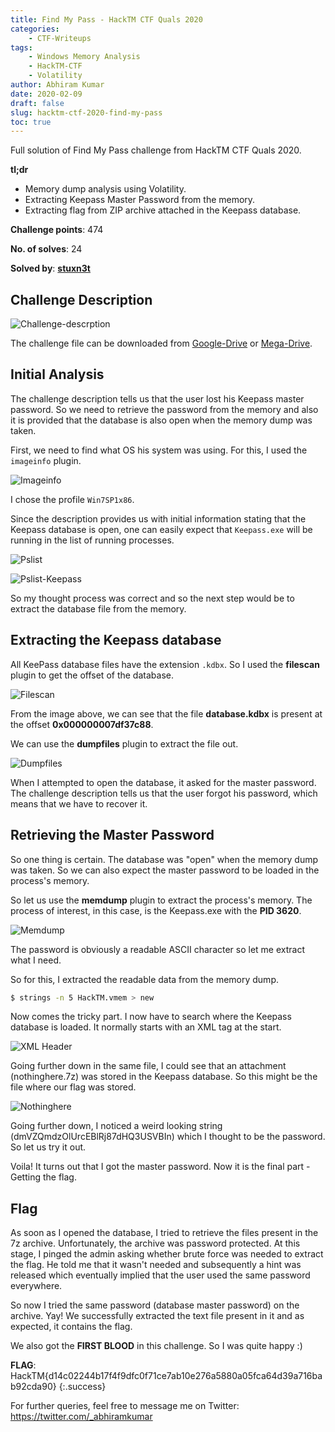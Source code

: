 ```yaml
---
title: Find My Pass - HackTM CTF Quals 2020
categories: 
    - CTF-Writeups
tags: 
    - Windows Memory Analysis
    - HackTM-CTF
    - Volatility
author: Abhiram Kumar
date: 2020-02-09
draft: false
slug: hacktm-ctf-2020-find-my-pass
toc: true
---
```


Full solution of Find My Pass challenge from HackTM CTF Quals 2020.

<!--more-->

**tl;dr**

+ Memory dump analysis using Volatility.
+ Extracting Keepass Master Password from the memory.
+ Extracting flag from ZIP archive attached in the Keepass database.

**Challenge points**: 474

**No. of solves**: 24

**Solved by**: [**stuxn3t**](https://twitter.com/_abhiramkumar)

## Challenge Description

![Challenge-descrption](/images/CTF/HackTM/FindMyPass/Challenge_description.png)

The challenge file can be downloaded from [Google-Drive](https://mega.nz/#!IdUVwY6I!uJWGZ932xab44H4EJ-zVAqu6_UWNJcCVA4_PPXdqCyc
) or [Mega-Drive](https://drive.google.com/open?id=1hUlGqJZYgbWaEu7w0JnPMqgYdFr8qVJe).


## Initial Analysis

The challenge description tells us that the user lost his Keepass master password. So we need to retrieve the password from the memory and also it is provided that the database is also open when the memory dump was taken.

First, we need to find what OS his system was using. For this, I used the `imageinfo` plugin.

![Imageinfo](/images/CTF/HackTM/FindMyPass/Imageinfo.png)

I chose the profile `Win7SP1x86`.

Since the description provides us with initial information stating that the Keepass database is open, one can easily expect that `Keepass.exe` will be running in the list of running processes.

![Pslist](/images/CTF/HackTM/FindMyPass/Pslist.png)

![Pslist-Keepass](/images/CTF/HackTM/FindMyPass/Pslist-Keepass.png)

So my thought process was correct and so the next step would be to extract the database file from the memory.

## Extracting the Keepass database

All KeePass database files have the extension `.kdbx`. So I used the **filescan** plugin to get the offset of the database.

![Filescan](/images/CTF/HackTM/FindMyPass/filescan.png)

From the image above, we can see that the file **database.kdbx** is present at the offset **0x000000007df37c88**.

We can use the **dumpfiles** plugin to extract the file out.

![Dumpfiles](/images/CTF/HackTM/FindMyPass/dumpfiles.png)

When I attempted to open the database, it asked for the master password. The challenge description tells us that the user forgot his password, which means that we have to recover it.

## Retrieving the Master Password

So one thing is certain. The database was "open" when the memory dump was taken. So we can also expect the master password to be loaded in the process's memory.

So let us use the **memdump** plugin to extract the process's memory. The process of interest, in this case, is the Keepass.exe with the **PID 3620**.

![Memdump](/images/CTF/HackTM/FindMyPass/Memdump.png)

The password is obviously a readable ASCII character so let me extract what I need.

So for this, I extracted the readable data from the memory dump.
```bash
$ strings -n 5 HackTM.vmem > new
```

Now comes the tricky part. I now have to search where the Keepass database is loaded. It normally starts with an XML tag at the start.

![XML Header](/images/CTF/HackTM/FindMyPass/XML-Keepass.png)

Going further down in the same file, I could see that an attachment (nothinghere.7z) was stored in the Keepass database. So this might be the file where our flag was stored.

![Nothinghere](/images/CTF/HackTM/FindMyPass/Flag-details.png)

Going further down, I noticed a weird looking string (dmVZQmdzOlUrcEBlRj87dHQ3USVBIn) which I thought to be the password. So let us try it out.

Voila! It turns out that I got the master password. Now it is the final part - Getting the flag.

## Flag

As soon as I opened the database, I tried to retrieve the files present in the 7z archive. Unfortunately, the archive was password protected. At this stage, I pinged the admin asking whether brute force was needed to extract the flag. He told me that it wasn't needed and subsequently a hint was released which eventually implied that the user used the same password everywhere.

So now I tried the same password (database master password) on the archive. Yay! We successfully extracted the text file present in it and as expected, it contains the flag.

We also got the **FIRST BLOOD** in this challenge. So I was quite happy :)

**FLAG**: HackTM{d14c02244b17f4f9dfc0f71ce7ab10e276a5880a05fca64d39a716bab92cda90}
{:.success}

For further queries, feel free to message me on Twitter: https://twitter.com/_abhiramkumar